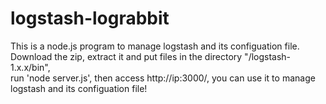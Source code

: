 logstash-lograbbit
==================
This is a node.js program to manage logstash and its configuation file.    
Download the zip, extract it and put files in the directory "/logstash-1.x.x/bin",     
run 'node server.js', then access http://ip:3000/, you can use it to manage logstash and its configuation file!

